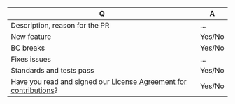 | Q             | A
| ------------- | ---
|Description, reason for the PR| ...
|New feature| Yes/No <!-- Do not forget to update docs/ -->
|BC breaks| Yes/No <!-- Do not forget to update UPGRADE.md -->
|Fixes issues| ... <!-- Write "closes #123" for the issue to be closed automatically during merge -->
|Standards and tests pass| Yes/No
|Have you read and signed our [License Agreement for contributions](https://www.shopsys.com/license-agreement)?| Yes/No
